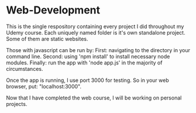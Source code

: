 ﻿# Web-Development
This is the single respository containing every project I did throughout my Udemy course.
Each uniquely named folder is it's own standalone project. Some of them are static websites.

Those with javascript can be run by:
First: navigating to the directory in your command line.
Second: using 'npm install' to install necessary node modules.
Finally: run the app with 'node app.js' in the majority of circumstances.

Once the app is running, I use port 3000 for testing. So in your web browser, put: "localhost:3000". 

Now that I have completed the web course, I will be working on personal projects.
